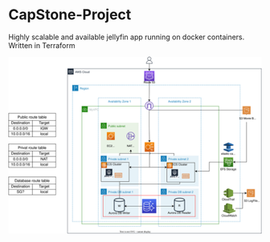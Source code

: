 # CapStone-Project
Highly scalable and available jellyfin app running on docker containers. Written in Terraform

![](capstone_diagram.svg)